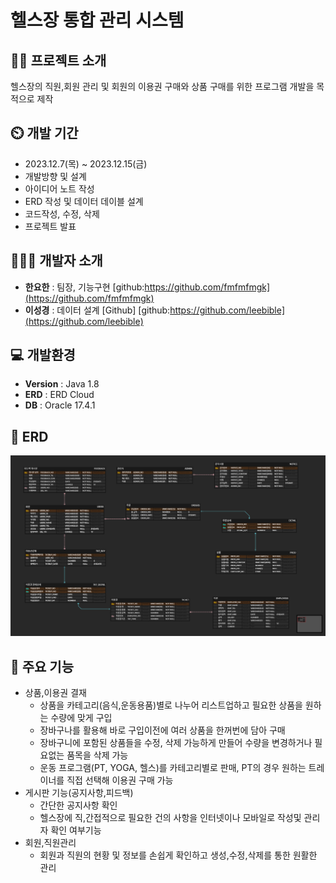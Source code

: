 # 헬스장 통합 관리 시스템

## 👨‍🏫 프로젝트 소개
헬스장의 직원,회원 관리 및 회원의 이용권 구매와 상품 구매를 위한 프로그램 개발을 목적으로 제작

## ⏲️ 개발 기간 
- 2023.12.7(목) ~ 2023.12.15(금)
- 개발방향 및 설계
- 아이디어 노트 작성
- ERD 작성 및 데이터 데이블 설계
- 코드작성, 수정, 삭제
- 프로젝트 발표

## 🧑‍🤝‍🧑 개발자 소개 
- **한요한** : 팀장, 기능구현
[github:https://github.com/fmfmfmgk](https://github.com/fmfmfmgk)
- **이성경** : 데이터 설계 [Github]
[github:https://github.com/leebible](https://github.com/leebible)



## 💻 개발환경
- **Version** : Java 1.8
- **ERD** : ERD Cloud
- **DB** : Oracle 17.4.1

## 📝 ERD
![6조 ER다이어그램](https://github.com/fmfmfmgk/Project-1/blob/master/6%EC%A1%B0%20ER%EB%8B%A4%EC%9D%B4%EC%96%B4%EA%B7%B8%EB%9E%A8.png)

## 📌 주요 기능
- 상품,이용권 결재
  - 상품을 카테고리(음식,운동용품)별로 나누어 리스트업하고 필요한 상품을 원하는 수량에 맞게 구입 
  - 장바구나를 활용해 바로 구입이전에 여러 상품을 한꺼번에 담아 구매
  - 장바구니에 포함된 상품들을 수정, 삭제 가능하게 만들어 수량을 변경하거나 필요없는 품목을 삭제 가능
  - 운동 프로그램(PT, YOGA, 헬스)를 카테고리별로 판매, PT의 경우 원하는 트레이너를 직접 선택해 이용권 구매 가능
- 게시판 기능(공지사항,피드백)
  - 간단한 공지사항 확인
  - 헬스장에 직,간접적으로 필요한 건의 사항을 인터넷이나 모바일로 작성및 관리자 확인 여부기능
- 회원,직원관리
  - 회원과 직원의 현황 및 정보를 손쉽게 확인하고 생성,수정,삭제를 통한 원활한 관리
   
   
      
